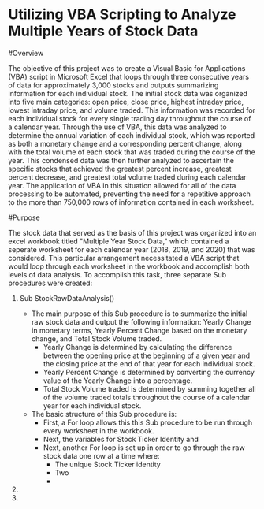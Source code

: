 # Utilizing VBA Scripting to Analyze Multiple Years of Stock Data

#Overview

The objective of this project was to create a Visual Basic for Applications (VBA) script in Microsoft Excel that loops through three consecutive years of data for approximately 3,000 stocks and outputs summarizing information for each individual stock. The initial stock data was organized into five main categories: open price, close price, highest intraday price, lowest intraday price, and volume traded. This information was recorded for each individual stock for every single trading day throughout the course of a calendar year. Through the use of VBA, this data was analyzed to determine the annual variation of each individual stock, which was reported as both a monetary change and a corresponding percent change, along with the total volume of each stock that was traded during the course of the year. This condensed data was then further analyzed to ascertain the specific stocks that achieved the greatest percent increase, greatest percent decrease, and greatest total volume traded during each calendar year. The application of VBA in this situation allowed for all of the data processing to be automated, preventing the need for a repetitive approach to the more than 750,000 rows of information contained in each worksheet.

#Purpose

The stock data that served as the basis of this project was organized into an excel workbook titled "Multiple Year Stock Data," which contained a seperate worksheet for each calendar year (2018, 2019, and 2020) that was considered. This particular arrangement necessitated a VBA script that would loop through each worksheet in the workbook and accomplish both levels of data analysis. To accomplish this task, three separate Sub procedures were created:

1) Sub StockRawDataAnalysis()
    * The main purpose of this Sub procedure is to summarize the initial raw stock data and output the following information: Yearly Change in monetary terms, Yearly Percent Change based on the monetary change, and Total Stock Volume traded.
        * Yearly Change is determined by calculating the difference between the opening price at the beginning of a given year and the closing price at the end of that year for each individual stock.
        * Yearly Percent Change is determined by converting the currency value of the Yearly Change into a percentage.
        * Total Stock Volume traded is determined by summing together all of the volume traded totals throughout the course of a calendar year for each individual stock.
    * The basic structure of this Sub procedure is:
        * First, a For loop allows this this Sub procedure to be run through every worksheet in the workbook.
        * Next, the variables for Stock Ticker Identity and 
        * Next, another For loop is set up in order to go through the raw stock data one row at a time where:
            * The unique Stock Ticker identity
            * Two 
            * 
      
4) 
5) 
